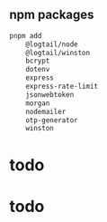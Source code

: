 ## npm packages

```bash
pnpm add
    @logtail/node
    @logtail/winston
    bcrypt
    dotenv
    express
    express-rate-limit
    jsonwebtoken
    morgan
    nodemailer
    otp-generator
    winston
```
# todo
# todo
